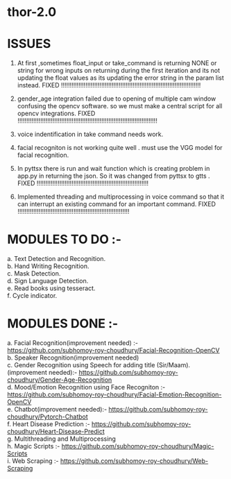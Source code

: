 # thor-2.0

# ISSUES
1. At first ,sometimes float_input or take_command is returning NONE or string for wrong 
inputs on returning during the first iteration and its not updating the float values
as its updating the error string in the param list instead.
FIXED !!!!!!!!!!!!!!!!!!!!!!!!!!!!!!!!!!!!!!!!!!!!!!!!!!!!!!!!!!!!!!!!!!!!!!!!!!!!!!!!

2. gender_age integration failed due to opening of multiple cam window confusing the opencv software. so we must make a central script for all opencv integrations.
FIXED !!!!!!!!!!!!!!!!!!!!!!!!!!!!!!!!!!!!!!!!!!!!!!!!!!!!!!!!!!!!!!!!!!!!!!!!!!!!!!!!

3. voice indentification in take command needs work. 

4. facial recogniton is not working quite well . must use the VGG model for facial recognition.

5. In pyttsx there is run and wait function which is creating problem in app.py in returning the json. So it was changed from pyttsx to gtts .
FIXED !!!!!!!!!!!!!!!!!!!!!!!!!!!!!!!!!!!!!!!!!!!!!!!!!!!!!!!!!!!!!!!!

6. Implemented threading and multiprocessing in voice command so that it can interrupt an existing command for an important command.
FIXED !!!!!!!!!!!!!!!!!!!!!!!!!!!!!!!!!!!!!!!!!!!!!!!!!!!!!!!!!!!!!!!!

# MODULES TO DO :-
a. Text Detection and Recognition.<br>
b. Hand Writing Recognition.<br> 
c. Mask Detection.<br>
d. Sign Language Detection.<br>
e. Read books using tesseract.<br>
f. Cycle indicator.<br>

# MODULES DONE :-
a. Facial Recognition(improvement needed) :- https://github.com/subhomoy-roy-choudhury/Facial-Recognition-OpenCV<br>
b. Speaker Recognition(improvement needed)<br>
c. Gender Recognition using Speech for adding title (Sir/Maam).(improvement needed):- https://github.com/subhomoy-roy-choudhury/Gender-Age-Recognition<br>
d. Mood/Emotion Recognition using Face Recogniton :- https://github.com/subhomoy-roy-choudhury/Facial-Emotion-Recognition-OpenCV  <br>
e. Chatbot(improvement needed):- https://github.com/subhomoy-roy-choudhury/Pytorch-Chatbot<br>
f. Heart Disease Prediction :- https://github.com/subhomoy-roy-choudhury/Heart-Disease-Predict <br>
g. Multithreading and Multiprocessing<br>
h. Magic Scripts :- https://github.com/subhomoy-roy-choudhury/Magic-Scripts<br>
i. Web Scraping :- https://github.com/subhomoy-roy-choudhury/Web-Scraping <br>